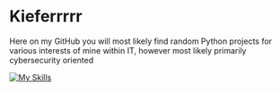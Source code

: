 # Kieferrrrr
Here on my GitHub you will most likely find random Python projects for various interests of mine within IT, however most likely primarily cybersecurity oriented

[![My Skills](https://skillicons.dev/icons?i=python,html,css,js,powershell,bash,linux,debian,kali,windows,vscode,mysql,github,raspberrypi&perline=7)](https://skillicons.dev)
